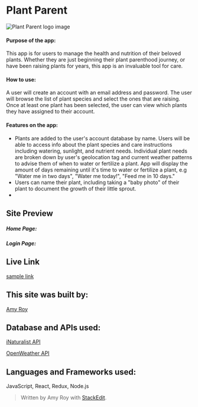 ﻿# Plant Parent

![Plant Parent logo image](/Users/imachome/Plant-Parent/Plant-Parent/public/images/plant-parent-logo.png)

#### Purpose of the app:

This app is for users to manage the health and nutrition of their beloved plants. Whether they are just beginning their plant parenthood journey, or have been raising plants for years, this app is an invaluable tool for care.

#### How to use:

A user will create an account with an email address and password. The user will browse the list of plant species and select the ones that are raising. Once at least one plant has been selected, the user can view which plants they have assigned to their account.

#### Features on the app:

- Plants are added to the user's account database by name. Users will be able to access info about the plant species and care instructions including watering, sunlight, and nutrient needs. Individual plant needs are broken down by user's geolocation tag and current weather patterns to advise them of when to water or fertilize a plant. App will display the amount of days remaining until it's time to water or fertilize a plant, e.g "Water me in two days", "Water me today!", "Feed me in 10 days."
- Users can name their plant, including taking a "baby photo" of their plant to document the growth of their little sprout.
-

## Site Preview

##### Home Page:

##### Login Page:

## Live Link

[sample link](http://www.google.com)

## This site was built by:

[Amy Roy](https://github.com/MeerKatnip)

## Database and APIs used:

[iNaturalist API](https://www.inaturalist.org/pages/developers)

[OpenWeather API](https://openweathermap.org/api)

## Languages and Frameworks used:

JavaScript, React, Redux, Node.js

> Written by Amy Roy with [StackEdit](https://stackedit.io/).
